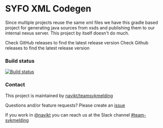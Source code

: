 # SYFO XML Codegen
Since multiple projects reuse the same xml files we have this gradle based project for generating java sources from xsds
and publishing them to our internal nexus server. This project by itself doesn't do much. 

Check GitHub releases to find the latest release version Check Github releases
to find the latest release version

### Build status
[![Build status](https://github.com/navikt/syfo-xml-codegen/workflows/Publish%20artifacts/badge.svg)](https://github.com/navikt/syfo-xml-codegen/workflows/Publish%20artifacts/badge.svg)

### Contact

This project is maintained by [navikt/teamsykmelding](CODEOWNERS)

Questions and/or feature requests?
Please create an [issue](https://github.com/navikt/syfo-xml-codegen/issues)

If you work in [@navikt](https://github.com/navikt) you can reach us at the Slack
channel [#team-sykmelding](https://nav-it.slack.com/archives/CMA3XV997)